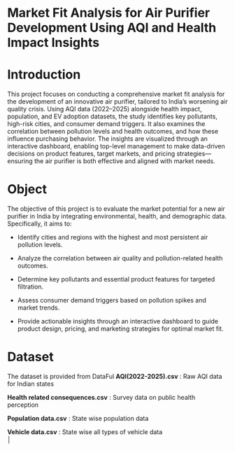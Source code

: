 # Market Fit Analysis for Air Purifier Development Using AQI and Health Impact Insights

# Introduction

This project focuses on conducting a comprehensive market fit analysis for the development of an innovative air purifier, tailored to India’s worsening air quality crisis. Using AQI data (2022–2025) alongside health impact, population, and EV adoption datasets, the study identifies key pollutants, high-risk cities, and consumer demand triggers. It also examines the correlation between pollution levels and health outcomes, and how these influence purchasing behavior. The insights are visualized through an interactive dashboard, enabling top-level management to make data-driven decisions on product features, target markets, and pricing strategies—ensuring the air purifier is both effective and aligned with market needs.

# Object 

The objective of this project is to evaluate the market potential for a new air purifier in India by integrating environmental, health, and demographic data. Specifically, it aims to:

- Identify cities and regions with the highest and most persistent air pollution levels.

- Analyze the correlation between air quality and pollution-related health outcomes.

- Determine key pollutants and essential product features for targeted filtration.

- Assess consumer demand triggers based on pollution spikes and market trends.

- Provide actionable insights through an interactive dashboard to guide product design, pricing, and marketing strategies for optimal market fit.

# Dataset 

The dataset is provided from DataFul
**AQI(2022-2025).csv** : Raw AQI data for Indian states

**Health related consequences.csv**  : Survey data on public health perception

**Population data.csv** : State wise population data

**Vehicle data.csv** : State wise all types of vehicle data  
│
